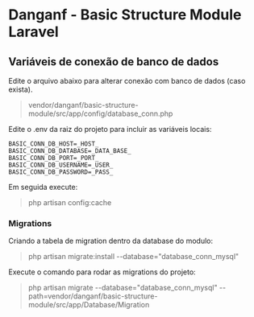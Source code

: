 # Danganf - Basic Structure Module Laravel

## Variáveis de conexão de banco de dados

Edite o arquivo abaixo para alterar conexão com banco de dados (caso exista).
> vendor/danganf/basic-structure-module/src/app/config/database_conn.php

Edite o .env da raiz do projeto para incluir as variáveis locais:

```
BASIC_CONN_DB_HOST=_HOST_
BASIC_CONN_DB_DATABASE=_DATA_BASE_
BASIC_CONN_DB_PORT=_PORT_
BASIC_CONN_DB_USERNAME=_USER_
BASIC_CONN_DB_PASSWORD=_PASS_
```

Em seguida execute:

> php artisan config:cache

### Migrations

Criando a tabela de migration dentro da database do modulo:

> php artisan migrate:install --database="database_conn_mysql"

Execute o comando para rodar as migrations do projeto:

> php artisan migrate --database="database_conn_mysql" --path=vendor/danganf/basic-structure-module/src/app/Database/Migration